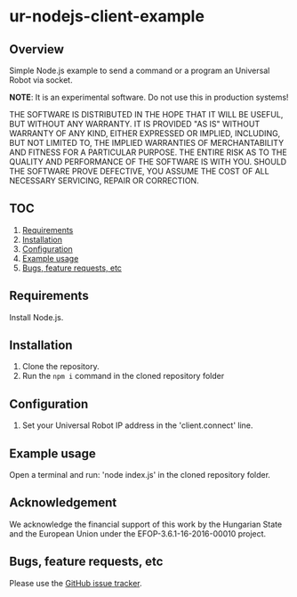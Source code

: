 # ur-nodejs-client-example

## Overview
Simple Node.js example to send a command or a program an Universal Robot via socket.

**NOTE**: It is an experimental software. Do not use this in production systems!

THE SOFTWARE IS DISTRIBUTED IN THE HOPE THAT IT WILL BE USEFUL, BUT WITHOUT ANY WARRANTY. IT IS PROVIDED "AS IS" WITHOUT WARRANTY OF ANY KIND, EITHER EXPRESSED OR IMPLIED, INCLUDING, BUT NOT LIMITED TO, THE IMPLIED WARRANTIES OF MERCHANTABILITY AND FITNESS FOR A PARTICULAR PURPOSE. THE ENTIRE RISK AS TO THE QUALITY AND PERFORMANCE OF THE SOFTWARE IS WITH YOU. SHOULD THE SOFTWARE PROVE DEFECTIVE, YOU ASSUME THE COST OF ALL NECESSARY SERVICING, REPAIR OR CORRECTION.

## TOC
1. [Requirements](#requirements)
2. [Installation](#installation)
3. [Configuration](#configuration)
4. [Example usage](#example-usage)
5. [Bugs, feature requests, etc](#bugs-feature-requests-etc)

## Requirements
Install Node.js.

## Installation
1. Clone the repository.
2. Run the `npm i` command in the cloned repository folder

## Configuration
1. Set your Universal Robot IP address in the 'client.connect' line.

## Example usage
Open a terminal and run: 'node index.js' in the cloned repository folder.

## Acknowledgement
We acknowledge the financial support of this work by the Hungarian State and the European Union under the  EFOP-3.6.1-16-2016-00010 project.

## Bugs, feature requests, etc
Please use the [GitHub issue tracker][].

[GitHub issue tracker]: https://github.com/ABC-iRobotics/fanuc-webcontrol/issues